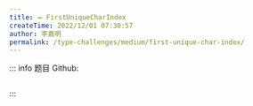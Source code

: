 ```yaml
---
title: ➖ FirstUniqueCharIndex
createTime: 2022/12/01 07:30:57
author: 李嘉明
permalink: /type-challenges/medium/first-unique-char-index/
---
```


::: info 题目
Github: []()

```ts

```

:::
